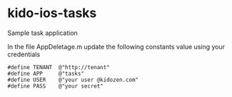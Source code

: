 kido-ios-tasks
==============

Sample task application

In the file AppDeletage.m update the following constants value using your credentials

	#define TENANT  @"http://tenant"
	#define APP     @"tasks"
	#define USER    @"your user @kidozen.com"
	#define PASS    @"your secret"


